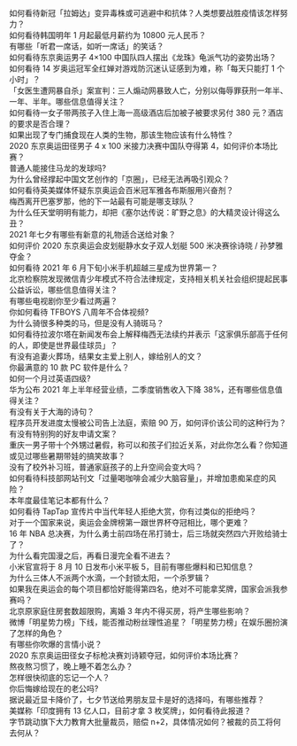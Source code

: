 如何看待新冠「拉姆达」变异毒株或可逃避中和抗体？人类想要战胜疫情该怎样努力？  
如何看待韩国明年 1 月起最低月薪约为 10800 元人民币？  
有哪些「听君一席话，如听一席话」的笑话？  
如何看待东京奥运男子 4×100 中国队四人摆出《龙珠》龟派气功的姿势出场？  
如何看待 14 岁奥运冠军全红婵对游戏防沉迷认证感到为难，称「每天只能打 1 个小时」？  
「女医生遭网暴自杀」案宣判：三人煽动网暴致人亡，分别以侮辱罪获刑一年半、一年、半年。哪些信息值得关注？  
如何看待一女子带两孩子入住上海一高级酒店后加被子被要求另付 380 元？酒店的要求是否合理？  
如果出现了专门捕食现在人类的生物，那该生物应该有什么特性？  
2020 东京奥运田径男子 4 x 100 米接力决赛中国队夺得第 4，如何评价本场比赛？  
普通人能接住马龙的发球吗?  
为什么曾经撑起中国文艺创作的「京圈」，已经无法再吸引观众？  
如何看待英美媒体怀疑东京奥运会百米冠军雅各布斯服用兴奋剂？  
梅西离开巴塞罗那，他的下一站最有可能是哪支球队？  
为什么任天堂明明有能力，却把《塞尔达传说：旷野之息》的大精灵设计得这么丑？  
2021 年七夕有哪些有新意的礼物适合送给对象？  
如何评价 2020 东京奥运会皮划艇静水女子双人划艇 500 米决赛徐诗晓 / 孙梦雅夺金？  
如何看待 2021 年 6 月下旬小米手机超越三星成为世界第一？  
北京检察院发现微信青少年模式不符合法律规定，支持相关机关社会组织提起民事公益诉讼，哪些信息值得关注？  
有哪些电视剧你至少看过两遍？  
你如何看待 TFBOYS 八周年不合体视频?  
为什么骑很多种类的马，但是没有人骑斑马？  
如何看待拉波尔塔在新闻发布会上解释梅西无法续约并表示「这家俱乐部高于任何的人，即使是世界最佳球员」？  
有没有追妻火葬场，结果女主爱上别人，嫁给别人的文？  
你最满意的 10 款 PC 软件是什么？  
如何一个月过英语四级?  
华为公布 2021 年上半年经营业绩，二季度销售收入下降 38%，还有哪些信息值得关注？  
有没有关于大海的诗句？  
程序员开发进度太慢被公司告上法庭，索赔 90 万，如何评价该公司的这种行为？  
有没有特别狗的好友申请文案？  
重庆一男子带十个外甥过暑假，称可以和孩子们拉近关系，对此你怎么看？你知道或见过哪些暑期带娃的搞笑故事？  
没有了校外补习班，普通家庭孩子的上升空间会变大吗？  
如何看待科技部网站刊文「过量喝咖啡会减少大脑容量」，并增加患痴呆症的风险？  
本年度最佳笔记本都有什么？  
如何看待 TapTap 宣传片中当代年轻人拒绝大赏，你有过类似的拒绝吗？  
对于一个国家来说，奥运会金牌榜第一跟世界杯夺冠相比，哪个更难？  
16 年 NBA 总决赛，为什么勇士前四场在吊打骑士，后三场就突然四六开败给骑士了？  
为什么看完国漫之后，再看日漫完全看不进去？  
小米官宣将于 8 月 10 日发布小米平板 5，目前有哪些爆料和已知信息？  
为什么三体人不派两个水滴，一个封锁太阳，一个杀罗辑？  
如果我在奥运会的每个项目都恰好能得第四名，绝对不可能拿奖牌，国家会派我参赛吗？  
北京原家庭住房套数超限购，离婚 3 年内不得买房，将产生哪些影响？  
微博「明星势力榜」下线，能否推动粉丝理性追星？「明星势力榜」在娱乐圈扮演了怎样的角色？  
有哪些你吹爆的言情小说？  
2020 东京奥运田径女子标枪决赛刘诗颖夺冠，如何评价本场比赛？  
熬夜熬习惯了，晚上睡不着怎么办？  
怎样很快彻底的忘记一个人？  
你后悔嫁给现在的老公吗?  
据说最近显卡降价了，七夕节送给男朋友显卡是好的选择吗，有哪些推荐？  
美媒称「印度拥有 13 亿人口，目前才拿 3 枚奖牌」，如何看待此报道？  
字节跳动旗下大力教育大批量裁员，赔偿 n+2，具体情况如何？被裁的员工将何去何从？  
